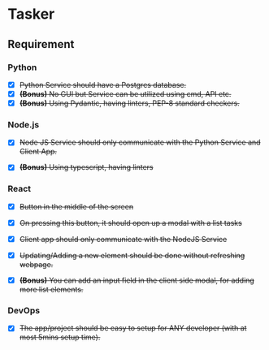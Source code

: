 # Tasker

## Requirement

### Python
- [x] ~~Python Service should have a Postgres database.~~
- [x] ~~**(Bonus)** No GUI but Service can be utilized using cmd, API etc.~~
- [x] ~~**(Bonus)** Using Pydantic, having linters, PEP-8 standard checkers.~~

### Node.js
- [x] ~~Node JS Service should only communicate with the Python Service and Client App.~~
- [x] ~~**(Bonus)** Using typescript, having linters~~


### React
- [x] ~~Button in the middle of the screen~~
- [x] ~~On pressing this button, it should open up a modal with a list tasks~~
- [x] ~~Client app should only communicate with the NodeJS Service~~
- [x] ~~Updating/Adding a new element should be done without refreshing webpage.~~
- [x] ~~**(Bonus)** You can add an input field in the client side modal, for adding more list elements.~~


### DevOps
- [x] ~~The app/project should be easy to setup for ANY developer (with at most 5mins setup time).~~
